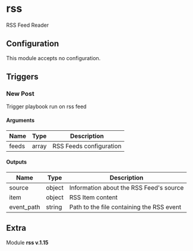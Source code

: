 # rss



RSS Feed Reader

## Configuration



This module accepts no configuration.




## Triggers

### New Post

Trigger playbook run on rss feed



#### Arguments
| Name      |  Type   |  Description  |
| --------- | ------- | --------------------------- |
| feeds | array | RSS Feeds configuration |






#### Outputs
| Name      |  Type   |  Description  |
| --------- | ------- | --------------------------- |
| source | object | Information about the RSS Feed's source |
| item | object | RSS Item content |
| event_path | string | Path to the file containing the RSS event |















## Extra

Module **rss v.1.15**
